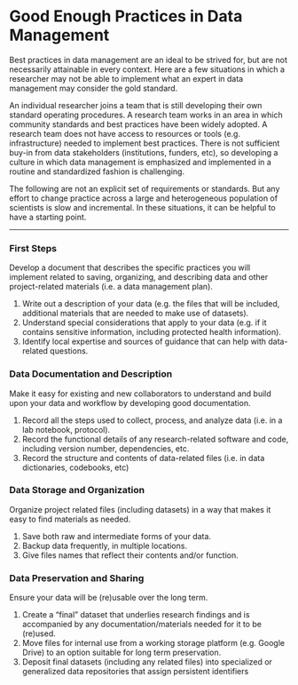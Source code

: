 # Good Enough Practices in Data Management

Best practices in data management are an ideal to be strived for, but are not necessarily attainable in every context. Here are a few situations in which a researcher may not be able to implement what an expert in data management may consider the gold standard.

An individual researcher joins a team that is still developing their own standard operating procedures.
A research team works in an area in which community standards and best practices have been widely adopted.
A research team does not have access to resources or tools (e.g. infrastructure) needed to implement best practices.
There is not sufficient buy-in from data stakeholders (institutions, funders, etc), so developing a culture in which data management is emphasized and implemented in a routine and standardized fashion is challenging.

The following are not an explicit set of requirements or standards. But any effort to change practice across a large and heterogeneous population of scientists is slow and incremental. In these situations, it can be helpful to have a starting point. 

---

### First Steps

Develop a document that describes the specific practices you will implement related to saving, organizing, and describing data and other project-related materials (i.e. a data management plan).
1. Write out a description of your data (e.g. the files that will be included, additional materials that are needed to make use of datasets).
2. Understand special considerations that apply to your data (e.g. if it contains sensitive information, including protected health information).
3. Identify local expertise and sources of guidance that can help with data-related questions.

### Data Documentation and Description

Make it easy for existing and new collaborators to understand and build upon your data and workflow by developing good documentation.
1. Record all the steps used to collect, process, and analyze data (i.e. in a lab notebook, protocol).
2. Record the functional details of any research-related software and code, including version number, dependencies, etc.
3. Record the structure and contents of data-related files (i.e. in data dictionaries, codebooks, etc)

### Data Storage and Organization

Organize project related files (including datasets) in a way that makes it easy to find materials as needed.
1. Save both raw and intermediate forms of your data. 
2. Backup data frequently, in multiple locations.
3. Give files names that reflect their contents and/or function.

### Data Preservation and Sharing

Ensure your data will be (re)usable over the long term.
1. Create a “final” dataset that underlies research findings and is accompanied by any documentation/materials needed for it to be (re)used.
2. Move files for internal use from a working storage platform (e.g. Google Drive) to an option suitable for long term preservation.
3. Deposit final datasets (including any related files) into specialized or generalized data repositories that assign persistent identifiers


